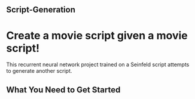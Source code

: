 ## Script-Generation
# Create a movie script given a movie script!

This recurrent neural network project trained on a Seinfeld script attempts to generate another script.

## What You Need to Get Started
